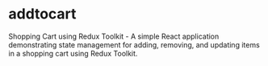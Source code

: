 # addtocart
Shopping Cart using Redux Toolkit - A simple React application demonstrating state management for adding, removing, and updating items in a shopping cart using Redux Toolkit.

